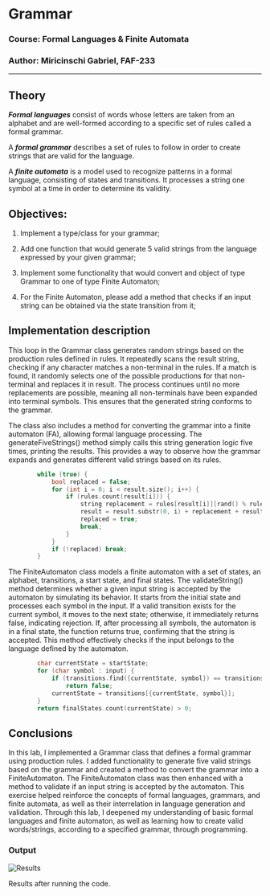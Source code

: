 # Grammar

### Course: Formal Languages & Finite Automata
### Author: Miricinschi Gabriel, FAF-233

----

## Theory
_**Formal languages**_ consist of words whose letters are taken from an alphabet and are well-formed according to a specific set of rules called a formal grammar.

A _**formal grammar**_ describes a set of rules to follow in order to create strings that are valid for the language.

A _**finite automata**_ is a model used to recognize patterns in a formal language, consisting of states and transitions. It processes a string one symbol at a time in order to determine its validity.
## Objectives:

1. Implement a type/class for your grammar;

2. Add one function that would generate 5 valid strings from the language expressed by your given grammar;

3. Implement some functionality that would convert and object of type Grammar to one of type Finite Automaton;

4. For the Finite Automaton, please add a method that checks if an input string can be obtained via the state transition from it;

## Implementation description

This loop in the Grammar class generates random strings based on the production rules defined in rules. It repeatedly scans the result string, checking if any character matches a non-terminal in the rules. If a match is found, it randomly selects one of the possible productions for that non-terminal and replaces it in result. The process continues until no more replacements are possible, meaning all non-terminals have been expanded into terminal symbols. This ensures that the generated string conforms to the grammar.

The class also includes a method for converting the grammar into a finite automaton (FA), allowing formal language processing. The generateFiveStrings() method simply calls this string generation logic five times, printing the results. This provides a way to observe how the grammar expands and generates different valid strings based on its rules.

```c++
        while (true) {
            bool replaced = false;
            for (int i = 0; i < result.size(); i++) {
                if (rules.count(result[i])) {
                    string replacement = rules[result[i]][rand() % rules[result[i]].size()];
                    result = result.substr(0, i) + replacement + result.substr(i + 1);
                    replaced = true;
                    break;
                }
            }
            if (!replaced) break;
        }
```

The FiniteAutomaton class models a finite automaton with a set of states, an alphabet, transitions, a start state, and final states. The validateString() method determines whether a given input string is accepted by the automaton by simulating its behavior. It starts from the initial state and processes each symbol in the input. If a valid transition exists for the current symbol, it moves to the next state; otherwise, it immediately returns false, indicating rejection. If, after processing all symbols, the automaton is in a final state, the function returns true, confirming that the string is accepted. This method effectively checks if the input belongs to the language defined by the automaton.

```c++
        char currentState = startState;
        for (char symbol : input) {
            if (transitions.find({currentState, symbol}) == transitions.end())
                return false;
            currentState = transitions[{currentState, symbol}];
        }
        return finalStates.count(currentState) > 0;
```
## Conclusions
In this lab, I implemented a Grammar class that defines a formal grammar using production rules. I added functionality to generate five valid strings based on the grammar and created a method to convert the grammar into a FiniteAutomaton. The FiniteAutomaton class was then enhanced with a method to validate if an input string is accepted by the automaton. This exercise helped reinforce the concepts of formal languages, grammars, and finite automata, as well as their interrelation in language generation and validation. Through this lab, I deepened my understanding of basic formal languages and finite automaton, as well as learning how to create valid words/strings, according to a specified grammar, through programming.

### Output

![Results](https://github.com/user-attachments/assets/435a52f6-cbc9-4a34-85fb-43f64fb41c61)

Results after running the code.
